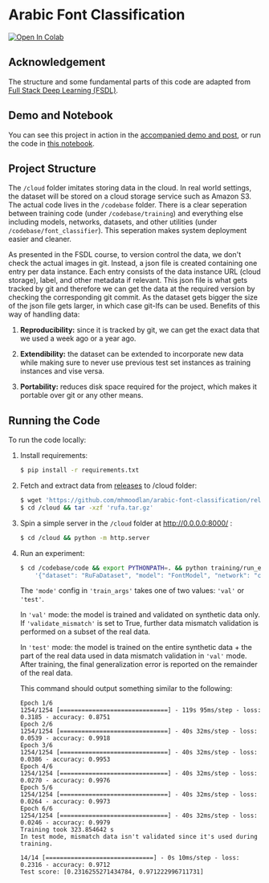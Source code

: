# Arabic Font Classification

[![Open In Colab](https://colab.research.google.com/assets/colab-badge.svg)](https://colab.research.google.com/github/mhmoodlan/arabic-font-classification/tree/master/codebase/code/notebooks/arabic_font_classification.ipynb)

## Acknowledgement

The structure and some fundamental parts of this code are adapted from [Full Stack Deep Learning (FSDL)](https://github.com/full-stack-deep-learning/fsdl-text-recognizer).

## Demo and Notebook

You can see this project in action in the [accompanied demo and post](https://mhmoodlan.github.io/blog/arabic-font-classification), or run the code in [this notebook](https://github.com/mhmoodlan/arabic-font-classification/tree/master/codebase/code/notebooks/arabic_font_classification.ipynb).

## Project Structure

The `/cloud` folder imitates storing data in the cloud. In real world settings, the dataset will be stored on a cloud storage service such as Amazon S3. The actual code lives in the `/codebase` folder. There is a clear seperation between training code (under `/codebase/training`) and everything else including models, networks, datasets, and other utilities (under `/codebase/font_classifier`). This seperation makes system deployment easier and cleaner.

As presented in the FSDL course, to version control the data, we don't check the actual images in git. Instead, a json file is created containing one entry per data instance. Each entry consists of the data instance URL (cloud storage), label, and other metadata if relevant. This json file is what gets tracked by git and therefore we can get the data at the required version by checking the corresponding git commit. As the dataset gets bigger the size of the json file gets larger, in which case git-lfs can be used. Benefits of this way of handling data:

  1. **Reproducibility:** since it is tracked by git, we can get the exact data that we used a week ago or a year ago.

  2. **Extendibility:** the dataset can be extended to incorporate new data while making sure to never use previous test set instances as training instances and vise versa.

  3. **Portability:** reduces disk space required for the project, which makes it portable over git or any other means.


## Running the Code

To run the code locally:

1. Install requirements:

    ```bash
    $ pip install -r requirements.txt
    ```

2. Fetch and extract data from [releases](https://github.com/mhmoodlan/arabic-font-classification/releases/) to /cloud folder:

    ```bash
    $ wget 'https://github.com/mhmoodlan/arabic-font-classification/releases/download/v1.0/rufa.tar.gz' -O  ./cloud/rufa.tar.gz
    $ cd /cloud && tar -xzf 'rufa.tar.gz'
    ```

3. Spin a simple server in the `/cloud` folder at http://0.0.0.0:8000/ :

    ```bash
    $ cd /cloud && python -m http.server
    ```

4. Run an experiment:

    ```bash
    $ cd /codebase/code && export PYTHONPATH=. && python training/run_experiment.py --save \
        '{"dataset": "RuFaDataset", "model": "FontModel", "network": "cnn", "train_args": {"epochs": 6, "mode": "test", "validate_mismatch": "False"}}'
    ```

    The `'mode'` config in `'train_args'` takes one of two values: `'val'` or `'test'`.

    In `'val'` mode: the model is trained and validated on synthetic data only. If `'validate_mismatch'` is set to True, further data mismatch validation is performed on a subset of the real data.

    In `'test'` mode: the model is trained on the entire synthetic data + the part of the real data used in data mismatch validation in `'val'` mode. After training, the final generalization error is reported on the remainder of the real data.

    This command should output something similar to the following:

    ```plaintext
    Epoch 1/6
    1254/1254 [==============================] - 119s 95ms/step - loss: 0.3185 - accuracy: 0.8751
    Epoch 2/6
    1254/1254 [==============================] - 40s 32ms/step - loss: 0.0539 - accuracy: 0.9918
    Epoch 3/6
    1254/1254 [==============================] - 40s 32ms/step - loss: 0.0386 - accuracy: 0.9953
    Epoch 4/6
    1254/1254 [==============================] - 40s 32ms/step - loss: 0.0270 - accuracy: 0.9976
    Epoch 5/6
    1254/1254 [==============================] - 40s 32ms/step - loss: 0.0264 - accuracy: 0.9973
    Epoch 6/6
    1254/1254 [==============================] - 40s 32ms/step - loss: 0.0246 - accuracy: 0.9979
    Training took 323.854642 s
    In test mode, mismatch data isn't validated since it's used during training.

    14/14 [==============================] - 0s 10ms/step - loss: 0.2316 - accuracy: 0.9712
    Test score: [0.2316255271434784, 0.971222996711731]
    ```
